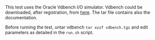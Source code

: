 This test uses the Oracle Vdbench I/O simulator. Vdbench could be downloaded, after registration, 
from [here](http://www.oracle.com/technetwork/server-storage/vdbench-downloads-1901681.html). The tar file contains also the documentation.

Before running the test, untar vdbench `tar xvzf vdbench.tgz` and edit parameters as detailed in the `run.sh` script.
